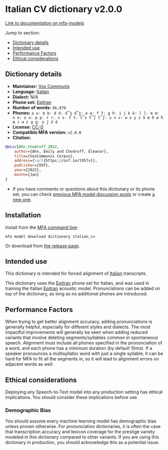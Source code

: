 
# Italian CV dictionary v2.0.0

[Link to documentation on mfa-models](https://mfa-models.readthedocs.io/en/main/dictionary/italian_cv.html)

Jump to section:

- [Dictionary details](#dictionary-details)
- [Intended use](#intended-use)
- [Performance Factors](#performance-factors)
- [Ethical considerations](#ethical-considerations)

## Dictionary details

- **Maintainer:** [Vox Communis](https://osf.io/t957v/)
- **Language:** [Italian](https://en.wikipedia.org/wiki/Italian_language)
- **Dialect:** N/A
- **Phone set:** [Epitran](https://github.com/dmort27/epitran)
- **Number of words:** `66,879`
- **Phones:** `a aː b bː d dː d͡ʒ d͡ʒː e eː f fː g hː i j k kː l lː m mː n nː o oː p pː r rː s sː t tː t͡s t͡ʃ t͡ʃː u v vː w x y z ã æ ð ø ħ œ ɔ ə ɛ ɡ ɡː ɲ ʃ ʎ ẽ`
- **License:** [CC-0](https://creativecommons.org/publicdomain/zero/1.0/)
- **Compatible MFA version:** `v2.0.0`
- **Citation:**

```bibtex
@misc{Ahn_Chodroff_2022,
	author={Ahn, Emily and Chodroff, Eleanor},
	title={VoxCommunis Corpus},
	address={\url{https://osf.io/t957v}},
	publisher={OSF},
	year={2022},
	month={Jan}
}
```

- If you have comments or questions about this dictionary or its phone set, you can check [previous MFA model discussion posts](https://github.com/MontrealCorpusTools/mfa-models/discussions?discussions_q=Italian+CV+dictionary+v2.0.0) or create [a new one](https://github.com/MontrealCorpusTools/mfa-models/discussions/new).

## Installation

Install from the [MFA command line](https://montreal-forced-aligner.readthedocs.io/en/latest/user_guide/models/index.html):

```
mfa model download dictionary italian_cv
```

Or download from [the release page](https://github.com/MontrealCorpusTools/mfa-models/releases/tag/dictionary-italian_cv-v2.0.0).

## Intended use

This dictionary is intended for forced alignment of [Italian](https://en.wikipedia.org/wiki/Italian_language) transcripts.

This dictionary uses the [Epitran](https://github.com/dmort27/epitran) phone set for Italian, and was used in training the Italian [Epitran](https://github.com/dmort27/epitran) acoustic model. Pronunciations can be added on top of the dictionary, as long as no additional phones are introduced.

## Performance Factors

When trying to get better alignment accuracy, adding pronunciations is generally helpful, especially for different styles and dialects. The most impactful improvements will generally be seen when adding reduced variants that involve deleting segments/syllables common in spontaneous speech.  Alignment must include all phones specified in the pronunciation of a word, and each phone has a minimum duration (by default 10ms). If a speaker pronounces a multisyllabic word with just a single syllable, it can be hard for MFA to fit all the segments in, so it will lead to alignment errors on adjacent words as well.

## Ethical considerations

Deploying any Speech-to-Text model into any production setting has ethical implications. You should consider these implications before use.

### Demographic Bias

You should assume every machine learning model has demographic bias unless proven otherwise. For pronunciation dictionaries, it is often the case that transcription accuracy and lexicon coverage for the prestige variety modeled in this dictionary compared to other variants. If you are using this dictionary in production, you should acknowledge this as a potential issue.
